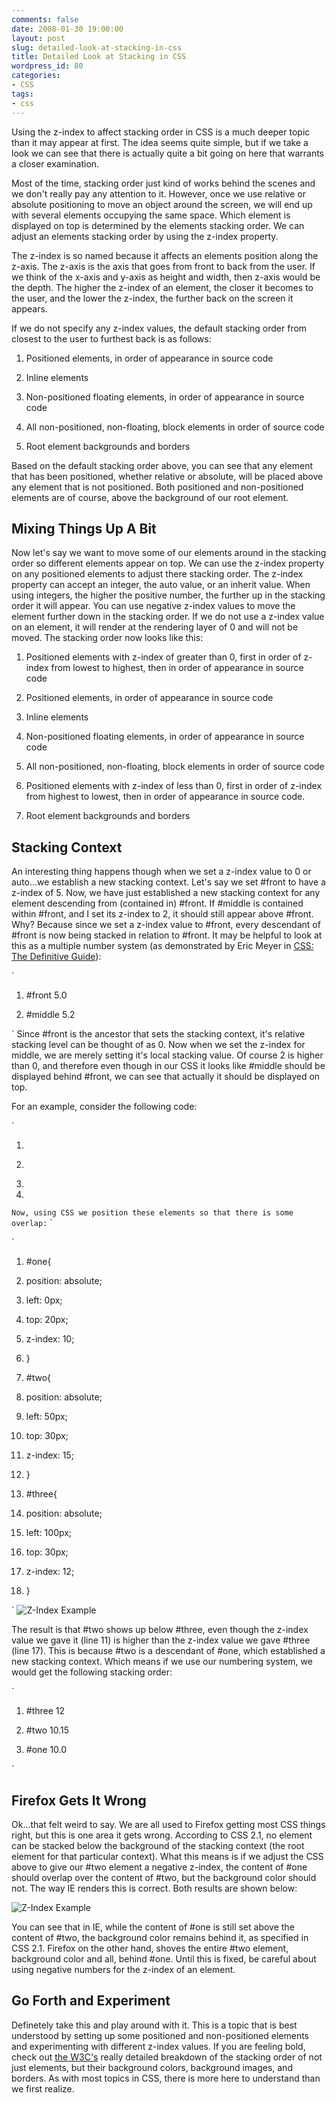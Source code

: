 ```yaml
---
comments: false
date: 2008-01-30 19:00:00
layout: post
slug: detailed-look-at-stacking-in-css
title: Detailed Look at Stacking in CSS
wordpress_id: 80
categories:
- CSS
tags:
- css
---
```


Using the z-index to affect stacking order in CSS is a much deeper topic than it may appear at first. The idea seems quite simple, but if we take a look we can see that there is actually quite a bit going on here that warrants a closer examination.

Most of the time, stacking order just kind of works behind the scenes and we don't really pay any attention to it. However, once we use relative or absolute positioning to move an object around the screen, we will end up with several elements occupying the same space. Which element is displayed on top is determined by the elements stacking order. We can adjust an elements stacking order by using the z-index property.

The z-index is so named because it affects an elements position along the z-axis. The z-axis is the axis that goes from front to back from the user. If we think of the x-axis and y-axis as height and width, then z-axis would be the depth. The higher the z-index of an element, the closer it becomes to the user, and the lower the z-index, the further back on the screen it appears.

If we do not specify any z-index values, the default stacking order from closest to the user to furthest back is as follows:



	
  1. Positioned elements, in order of appearance in source code

	
  2. Inline elements

	
  3. Non-positioned floating elements, in order of appearance in source code

	
  4. All non-positioned, non-floating, block elements in order of source code

	
  5. Root element backgrounds and borders


Based on the default stacking order above, you can see that any element that has been positioned, whether relative or absolute, will be placed above any element that is not positioned. Both positioned and non-positioned elements are of course, above the background of our root element.


## Mixing Things Up A Bit


Now let's say we want to move some of our elements around in the stacking order so different elements appear on top. We can use the z-index property on any positioned elements to adjust there stacking order. The z-index property can accept an integer, the auto value, or an inherit value. When using integers, the higher the positive number, the further up in the stacking order it will appear. You can use negative z-index values to move the element further down in the stacking order. If we do not use a z-index value on an element, it will render at the rendering layer of 0 and will not be moved. The stacking order now looks like this:



	
  1. Positioned elements with z-index of greater than 0, first in order of z-index from lowest to highest, then in order of appearance in source code

	
  2. Positioned elements, in order of appearance in source code

	
  3. Inline elements

	
  4. Non-positioned floating elements, in order of appearance in source code

	
  5. All non-positioned, non-floating, block elements in order of source code

	
  6. Positioned elements with z-index of less than 0, first in order of z-index from highest to lowest, then in order of appearance in source code.

	
  7. Root element backgrounds and borders




## Stacking Context


An interesting thing happens though when we set a z-index value to 0 or auto...we establish a new stacking context. Let's say we set #front to have a z-index of 5. Now, we have just established a new stacking context for any element descending from (contained in) #front. If #middle is contained within #front, and I set its z-index to 2, it should still appear above #front. Why? Because since we set a z-index value to #front, every descendant of #front is now being stacked in relation to #front. It may be helpful to look at this as a multiple number system (as demonstrated by Eric Meyer in [CSS: The Definitive Guide](http://www.amazon.com/gp/product/0596527330?ie=UTF8&tag=timkadcom-20&link_code=as3&camp=211189&creative=373489&creativeASIN=0596527330)):
`
`

`



	
  1. #front 5.0

	
  2. #middle 5.2


`
Since #front is the ancestor that sets the stacking context, it's relative stacking level can be thought of as 0. Now when we set the z-index for middle, we are merely setting it's local stacking value. Of course 2 is higher than 0, and therefore even though in our CSS it looks like #middle should be displayed behind #front, we can see that actually it should be displayed on top.

For an example, consider the following code:
`
`

`



	
  1. <div id="one">

	
  2. <div id="two"></div>

	
  3. </div>

	
  4. <div id="three"></div>


`
Now, using CSS we position these elements so that there is some overlap:
`
`

`



	
  1. #one{

	
  2. position: absolute;

	
  3. left: 0px;

	
  4. top: 20px;

	
  5. z-index: 10;

	
  6. }

	
  7. #two{

	
  8. position: absolute;

	
  9. left: 50px;

	
  10. top: 30px;

	
  11. z-index: 15;

	
  12. }

	
  13. #three{

	
  14. position: absolute;

	
  15. left: 100px;

	
  16. top: 30px;

	
  17. z-index: 12;

	
  18. }


`
![Z-Index Example](/rantpics/zindex1.gif)

The result is that #two shows up below #three, even though the z-index value we gave it (line 11) is higher than the z-index value we gave #three (line 17). This is because #two is a descendant of #one, which established a new stacking context. Which means if we use our numbering system, we would get the following stacking order:
`
`

`



	
  1. #three 12

	
  2. #two 10.15

	
  3. #one 10.0


`


## Firefox Gets It Wrong


Ok...that felt weird to say. We are all used to Firefox getting most CSS things right, but this is one area it gets wrong. According to CSS 2.1, no element can be stacked below the background of the stacking context (the root element for that particular context). What this means is if we adjust the CSS above to give our #two element a negative z-index, the content of #one should overlap over the content of #two, but the background color should not. The way IE renders this is correct. Both results are shown below:

![Z-Index Example](/rantpics/zindex2.gif)

You can see that in IE, while the content of #one is still set above the content of #two, the background color remains behind it, as specified in CSS 2.1. Firefox on the other hand, shoves the entire #two element, background color and all, behind #one. Until this is fixed, be careful about using negative numbers for the z-index of an element.


## Go Forth and Experiment


Definetely take this and play around with it. This is a topic that is best understood by setting up some positioned and non-positioned elements and experimenting with different z-index values. If you are feeling bold, check out [the W3C's](http://www.w3c.org/TR/CSS21/zindex.html) really detailed breakdown of the stacking order of not just elements, but their background colors, background images, and borders. As with most topics in CSS, there is more here to understand than we first realize.
